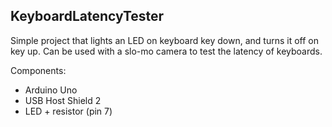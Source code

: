 KeyboardLatencyTester
---------------------

Simple project that lights an LED on keyboard key down, and turns it off on key up.  Can be used with a slo-mo camera to test the latency of keyboards.

Components:
 * Arduino Uno
 * USB Host Shield 2
 * LED + resistor (pin 7)
